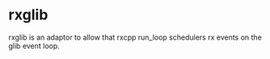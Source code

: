 # rxglib
rxglib is an adaptor to allow that rxcpp run_loop schedulers rx events on the glib event loop.
